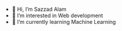 - 👋 Hi, I’m Sazzad Alam
- 👀 I’m interested in Web development
- 🌱 I’m currently learning Machine Learning


<!---
sazzadalam1200/sazzadalam1200 is a ✨ special ✨ repository because its `README.md` (this file) appears on your GitHub profile.
You can click the Preview link to take a look at your changes.
--->
